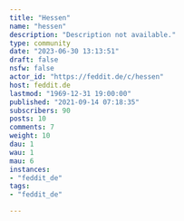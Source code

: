```yaml
---
title: "Hessen" 
name: "hessen"
description: "Description not available."
type: community
date: "2023-06-30 13:13:51"
draft: false
nsfw: false
actor_id: "https://feddit.de/c/hessen"
host: feddit.de
lastmod: "1969-12-31 19:00:00"
published: "2021-09-14 07:18:35"
subscribers: 90
posts: 10
comments: 7
weight: 10
dau: 1
wau: 1
mau: 6
instances:
- "feddit_de"
tags: 
- "feddit_de"

---
```


